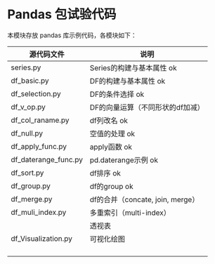# Pandas 包试验代码

本模块存放 pandas 库示例代码，各模块如下：



| 源代码文件           | 说明                             |
| -------------------- | -------------------------------- |
| series.py            | Series的构建与基本属性 ok         |
| df_basic.py          | DF的构建与基本属性 ok              |
| df_selection.py      | DF的条件选择  ok                     |
| df_v_op.py           | DF的向量运算（不同形状的df加减） |
| df_col_raname.py     | df列改名    ok                     |
| df_null.py           | 空值的处理  ok                      |
| df_apply_func.py     | apply函数  ok                    |
| df_daterange_func.py | pd.daterange示例 ok              |
| df_sort.py           | df排序 ok                        |
| df_group.py          | df的group   ok                   |
| df_merge.py          | df的合并（concate, join, merge） |
| df_muli_index.py     | 多重索引（multi-index）          |
|                      | 透视表                            |
| df_Visualization.py  | 可视化绘图                        |
|                      |                                  |
|                      |                                  |
|                      |                                  |
|                      |                                  |